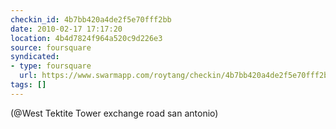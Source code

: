 ```yaml
---
checkin_id: 4b7bb420a4de2f5e70fff2bb
date: 2010-02-17 17:17:20
location: 4b4d7824f964a520c9d226e3
source: foursquare
syndicated:
- type: foursquare
  url: https://www.swarmapp.com/roytang/checkin/4b7bb420a4de2f5e70fff2bb
tags: []
---
```


 (@West Tektite Tower exchange road san antonio)